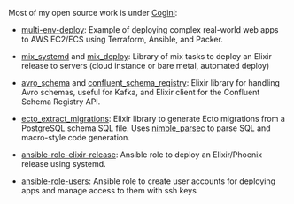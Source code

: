 Most of my open source work is under [Cogini](https://github.com/cogini):

* [multi-env-deploy](https://github.com/cogini/multi-env-deploy):
  Example of deploying complex real-world web apps to AWS EC2/ECS using Terraform, Ansible, and Packer.

* [mix_systemd](https://github.com/cogini/mix_systemd) and [mix_deploy](https://github.com/cogini/mix_deploy):
  Library of mix tasks to deploy an Elixir release to servers (cloud instance or bare metal, automated deploy)

* [avro_schema](https://github.com/cogini/avro_schema) and [confluent_schema_registry](https://github.com/cogini/confluent_schema_registry):
  Elixir library for handling Avro schemas, useful for Kafka, and Elixir client for the Confluent Schema Registry API.

* [ecto_extract_migrations](https://github.com/cogini/ecto_extract_migrations):
  Elixir library to generate Ecto migrations from a PostgreSQL schema SQL file.
  Uses [nimble_parsec](https://github.com/dashbitco/nimble_parsec) to parse SQL and macro-style code generation.

* [ansible-role-elixir-release](https://github.com/cogini/ansible-role-elixir-release):
  Ansible role to deploy an Elixir/Phoenix release using systemd.

* [ansible-role-users](https://github.com/cogini/ansible-role-users):
  Ansible role to create user accounts for deploying apps and manage access to them with ssh keys
